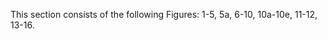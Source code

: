 This section consists of the following Figures: 1-5, 5a, 6-10, 10a-10e, 11-12, 13-16.
                    

